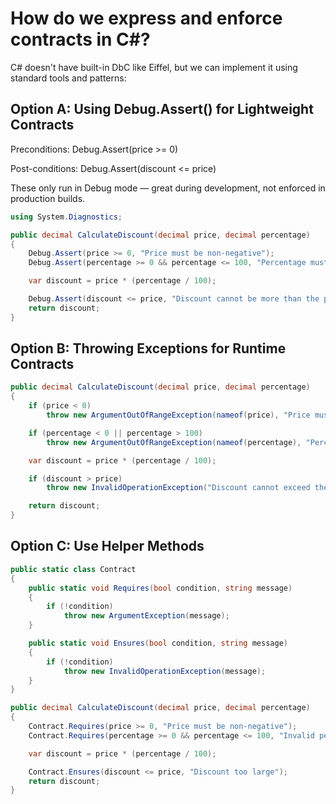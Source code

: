 # How do we express and enforce contracts in C#?

C# doesn't have built-in DbC like Eiffel, but we can implement it using standard tools and patterns:

## Option A: Using Debug.Assert() for Lightweight Contracts

Preconditions: Debug.Assert(price >= 0)

Post-conditions: Debug.Assert(discount <= price)

These only run in Debug mode — great during development, not enforced in production builds.

```csharp
using System.Diagnostics;

public decimal CalculateDiscount(decimal price, decimal percentage)
{
    Debug.Assert(price >= 0, "Price must be non-negative");
    Debug.Assert(percentage >= 0 && percentage <= 100, "Percentage must be between 0 and 100");

    var discount = price * (percentage / 100);

    Debug.Assert(discount <= price, "Discount cannot be more than the price");
    return discount;
}

```

## Option B: Throwing Exceptions for Runtime Contracts

```csharp
public decimal CalculateDiscount(decimal price, decimal percentage)
{
    if (price < 0)
        throw new ArgumentOutOfRangeException(nameof(price), "Price must be non-negative");

    if (percentage < 0 || percentage > 100)
        throw new ArgumentOutOfRangeException(nameof(percentage), "Percentage must be between 0 and 100");

    var discount = price * (percentage / 100);

    if (discount > price)
        throw new InvalidOperationException("Discount cannot exceed the price");

    return discount;
}
```

## Option C: Use Helper Methods

```csharp
public static class Contract
{
    public static void Requires(bool condition, string message)
    {
        if (!condition)
            throw new ArgumentException(message);
    }

    public static void Ensures(bool condition, string message)
    {
        if (!condition)
            throw new InvalidOperationException(message);
    }
}

public decimal CalculateDiscount(decimal price, decimal percentage)
{
    Contract.Requires(price >= 0, "Price must be non-negative");
    Contract.Requires(percentage >= 0 && percentage <= 100, "Invalid percentage");

    var discount = price * (percentage / 100);

    Contract.Ensures(discount <= price, "Discount too large");
    return discount;
}
```
